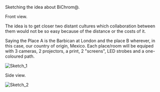 Sketching the idea about BiChrom@.


Front view.

The idea is to get closer two distant cultures which collaboration between them 
would not be so easy because of the distance or the costs of it.

Saying the Place A is the Barbican at London and the place B wherever, in this case, our country of origin, Mexico.
Each place/room will be equiped with 3 cameras, 2 projectors, a print, 2 "screens", LED strobes and a one-coloured path.

![Sketch_1](project_images/sketch_1.gif?raw=true "Sketch_1")

Side view.

![Sketch_2](project_images/sketch_2.gif?raw=true "Sketch_2")





